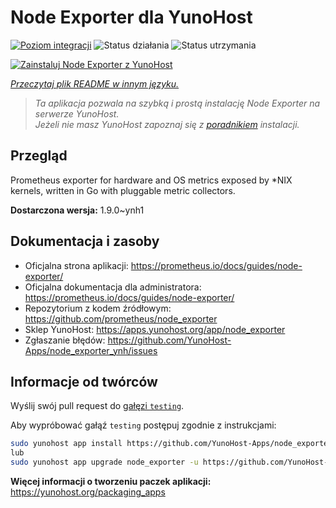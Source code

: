<!--
To README zostało automatycznie wygenerowane przez <https://github.com/YunoHost/apps/tree/master/tools/readme_generator>
Nie powinno być ono edytowane ręcznie.
-->

# Node Exporter dla YunoHost

[![Poziom integracji](https://apps.yunohost.org/badge/integration/node_exporter)](https://ci-apps.yunohost.org/ci/apps/node_exporter/)
![Status działania](https://apps.yunohost.org/badge/state/node_exporter)
![Status utrzymania](https://apps.yunohost.org/badge/maintained/node_exporter)

[![Zainstaluj Node Exporter z YunoHost](https://install-app.yunohost.org/install-with-yunohost.svg)](https://install-app.yunohost.org/?app=node_exporter)

*[Przeczytaj plik README w innym języku.](./ALL_README.md)*

> *Ta aplikacja pozwala na szybką i prostą instalację Node Exporter na serwerze YunoHost.*  
> *Jeżeli nie masz YunoHost zapoznaj się z [poradnikiem](https://yunohost.org/install) instalacji.*

## Przegląd

Prometheus exporter for hardware and OS metrics exposed by *NIX kernels, written in Go with pluggable metric collectors.


**Dostarczona wersja:** 1.9.0~ynh1
## Dokumentacja i zasoby

- Oficjalna strona aplikacji: <https://prometheus.io/docs/guides/node-exporter/>
- Oficjalna dokumentacja dla administratora: <https://prometheus.io/docs/guides/node-exporter/>
- Repozytorium z kodem źródłowym: <https://github.com/prometheus/node_exporter>
- Sklep YunoHost: <https://apps.yunohost.org/app/node_exporter>
- Zgłaszanie błędów: <https://github.com/YunoHost-Apps/node_exporter_ynh/issues>

## Informacje od twórców

Wyślij swój pull request do [gałęzi `testing`](https://github.com/YunoHost-Apps/node_exporter_ynh/tree/testing).

Aby wypróbować gałąź `testing` postępuj zgodnie z instrukcjami:

```bash
sudo yunohost app install https://github.com/YunoHost-Apps/node_exporter_ynh/tree/testing --debug
lub
sudo yunohost app upgrade node_exporter -u https://github.com/YunoHost-Apps/node_exporter_ynh/tree/testing --debug
```

**Więcej informacji o tworzeniu paczek aplikacji:** <https://yunohost.org/packaging_apps>
